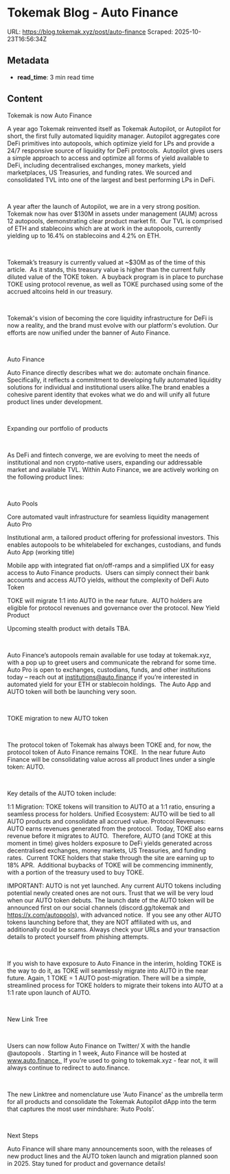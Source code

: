 # Tokemak Blog - Auto Finance

URL: https://blog.tokemak.xyz/post/auto-finance
Scraped: 2025-10-23T16:56:34Z

## Metadata

- **read_time**: 3 min read time

## Content

Tokemak is now Auto Finance 

A year ago Tokemak reinvented itself as Tokemak Autopilot, or Autopilot for short, the first fully automated liquidity manager. Autopilot aggregates core DeFi primitives into autopools, which optimize yield for LPs and provide a 24/7 responsive source of liquidity for DeFi protocols.  Autopilot gives users a simple approach to access and optimize all forms of yield available to DeFi, including decentralised exchanges, money markets, yield marketplaces, US Treasuries, and funding rates. We sourced and consolidated TVL into one of the largest and best performing LPs in DeFi. 

‍

A year after the launch of Autopilot, we are in a very strong position.  Tokemak now has over $130M in assets under management (AUM) across 12 autopools, demonstrating clear product market fit.  Our TVL is comprised of ETH and stablecoins which are at work in the autopools, currently yielding up to 16.4% on stablecoins and 4.2% on ETH.

‍

Tokemak’s treasury is currently valued at ~$30M as of the time of this article.  As it stands, this treasury value is higher than the current fully diluted value of the TOKE token.  A buyback program is in place to purchase TOKE using protocol revenue, as well as TOKE purchased using some of the accrued altcoins held in our treasury.  

‍

Tokemak's vision of becoming the core liquidity infrastructure for DeFi is now a reality, and the brand must evolve with our platform's evolution. Our efforts are now unified under the banner of Auto Finance.

‍

Auto Finance

Auto Finance directly describes what we do: automate onchain finance. Specifically, it reflects a commitment to developing fully automated liquidity solutions for individual and institutional users alike.The brand enables a cohesive parent identity that evokes what we do and will unify all future product lines under development.

‍

Expanding our portfolio of products

‍

As DeFi and fintech converge, we are evolving to meet the needs of institutional and non crypto-native users, expanding our addressable market and available TVL. Within Auto Finance, we are actively working on the following product lines:

‍

Auto Pools

Core automated vault infrastructure for seamless liquidity management
Auto Pro

Institutional arm, a tailored product offering for professional investors. This enables autopools to be whitelabeled for exchanges, custodians, and funds
Auto App (working title)

Mobile app with integrated fiat on/off-ramps and a simplified UX for easy access to Auto Finance products.  Users can simply connect their bank accounts and access AUTO yields, without the complexity of DeFi
Auto Token

TOKE will migrate 1:1 into AUTO in the near future.  AUTO holders are eligible for protocol revenues and governance over the protocol.
New Yield Product

Upcoming stealth product with details TBA.

‍

Auto Finance’s autopools remain available for use today at tokemak.xyz, with a pop up to greet users and communicate the rebrand for some time.  Auto Pro is open to exchanges, custodians, funds, and other institutions today – reach out at institutions@auto.finance if you’re interested in automated yield for your ETH or stablecoin holdings.  The Auto App and AUTO token will both be launching very soon.

‍

TOKE migration to new AUTO token

‍

The protocol token of Tokemak has always been TOKE and, for now, the protocol token of Auto Finance remains TOKE.  In the near future Auto Finance will be consolidating value across all product lines under a single token: AUTO. 

‍

Key details of the AUTO token include:

1:1 Migration: TOKE tokens will transition to AUTO at a 1:1 ratio, ensuring a seamless process for holders.
Unified Ecosystem: AUTO will be tied to all AUTO products and consolidate all accrued value.
Protocol Revenues: AUTO earns revenues generated from the protocol.  Today, TOKE also earns revenue before it migrates to AUTO.  Therefore, AUTO (and TOKE at this moment in time) gives holders exposure to DeFi yields generated across decentralised exchanges, money markets, US Treasuries, and funding rates.  Current TOKE holders that stake through the site are earning up to 18% APR.  Additional buybacks of TOKE will be commencing imminently, with a portion of the treasury used to buy TOKE.

IMPORTANT: AUTO is not yet launched. Any current AUTO tokens including potential newly created ones are not ours. Trust that we will be very loud when our AUTO token debuts. The launch date of the AUTO token will be announced first on our social channels (discord.gg/tokemak and https://x.com/autopools), with advanced notice.  If you see any other AUTO tokens launching before that, they are NOT affiliated with us, and additionally could be scams. Always check your URLs and your transaction details to protect yourself from phishing attempts.

‍

If you wish to have exposure to Auto Finance in the interim, holding TOKE is the way to do it, as TOKE will seamlessly migrate into AUTO in the near future. Again, 1 TOKE = 1 AUTO post-migration. There will be a simple, streamlined process for TOKE holders to migrate their tokens into AUTO at a 1:1 rate upon launch of AUTO.

‍

New Link Tree

‍

Users can now follow Auto Finance on Twitter/ X with the handle @autopools .  Starting in 1 week, Auto Finance will be hosted at www.auto.finance.  If you’re used to going to tokemak.xyz - fear not, it will always continue to redirect to auto.finance.  

‍

The new Linktree and nomenclature use 'Auto Finance' as the umbrella term for all products and consolidate the Tokemak Autopilot dApp into the term that captures the most user mindshare: ‘Auto Pools’.

‍

Next Steps

Auto Finance will share many announcements soon, with the releases of new product lines and the AUTO token launch and migration planned soon in 2025. Stay tuned for product and governance details!